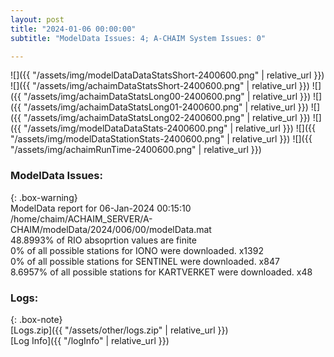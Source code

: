 ```yaml
---
layout: post
title: "2024-01-06 00:00:00"
subtitle: "ModelData Issues: 4; A-CHAIM System Issues: 0"

---
```


![]({{ "/assets/img/modelDataDataStatsShort-2400600.png" | relative_url }})
![]({{ "/assets/img/achaimDataStatsShort-2400600.png" | relative_url }})
![]({{ "/assets/img/achaimDataStatsLong00-2400600.png" | relative_url }})
![]({{ "/assets/img/achaimDataStatsLong01-2400600.png" | relative_url }})
![]({{ "/assets/img/achaimDataStatsLong02-2400600.png" | relative_url }})
![]({{ "/assets/img/modelDataDataStats-2400600.png" | relative_url }})
![]({{ "/assets/img/modelDataStationStats-2400600.png" | relative_url }})
![]({{ "/assets/img/achaimRunTime-2400600.png" | relative_url }})


### ModelData Issues:  
  
{: .box-warning}  
 ModelData report for 06-Jan-2024 00:15:10   
 /home/chaim/ACHAIM_SERVER/A-CHAIM/modelData/2024/006/00/modelData.mat   
 48.8993% of RIO absoprtion values are finite   
 0% of all possible stations for IONO were downloaded. x1392   
 0% of all possible stations for SENTINEL were downloaded. x847   
 8.6957% of all possible stations for KARTVERKET were downloaded. x48   
  


### Logs:  
  
{: .box-note}  
[Logs.zip]({{ "/assets/other/logs.zip" | relative_url }})  
[Log Info]({{ "/logInfo" | relative_url }})  
